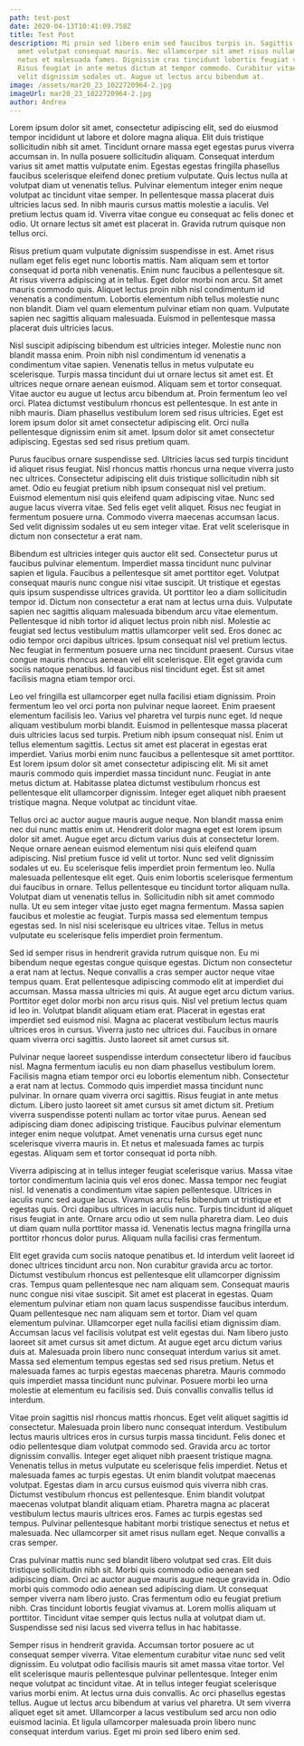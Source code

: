 ```yaml
---
path: test-post
date: 2020-04-13T10:41:09.758Z
title: Test Post
description: Mi proin sed libero enim sed faucibus turpis in. Sagittis purus sit
  amet volutpat consequat mauris. Nec ullamcorper sit amet risus nullam. Et
  netus et malesuada fames. Dignissim cras tincidunt lobortis feugiat vivamus.
  Risus feugiat in ante metus dictum at tempor commodo. Curabitur vitae nunc sed
  velit dignissim sodales ut. Augue ut lectus arcu bibendum at.
image: /assets/mar20_23_1022720964-2.jpg
imageUrl: mar20_23_1022720964-2.jpg
author: Andrea
---
```



Lorem ipsum dolor sit amet, consectetur adipiscing elit, sed do eiusmod tempor incididunt ut labore et dolore magna aliqua. Elit duis tristique sollicitudin nibh sit amet. Tincidunt ornare massa eget egestas purus viverra accumsan in. In nulla posuere sollicitudin aliquam. Consequat interdum varius sit amet mattis vulputate enim. Egestas egestas fringilla phasellus faucibus scelerisque eleifend donec pretium vulputate. Quis lectus nulla at volutpat diam ut venenatis tellus. Pulvinar elementum integer enim neque volutpat ac tincidunt vitae semper. In pellentesque massa placerat duis ultricies lacus sed. In nibh mauris cursus mattis molestie a iaculis. Vel pretium lectus quam id. Viverra vitae congue eu consequat ac felis donec et odio. Ut ornare lectus sit amet est placerat in. Gravida rutrum quisque non tellus orci.

Risus pretium quam vulputate dignissim suspendisse in est. Amet risus nullam eget felis eget nunc lobortis mattis. Nam aliquam sem et tortor consequat id porta nibh venenatis. Enim nunc faucibus a pellentesque sit. At risus viverra adipiscing at in tellus. Eget dolor morbi non arcu. Sit amet mauris commodo quis. Aliquet lectus proin nibh nisl condimentum id venenatis a condimentum. Lobortis elementum nibh tellus molestie nunc non blandit. Diam vel quam elementum pulvinar etiam non quam. Vulputate sapien nec sagittis aliquam malesuada. Euismod in pellentesque massa placerat duis ultricies lacus.

Nisl suscipit adipiscing bibendum est ultricies integer. Molestie nunc non blandit massa enim. Proin nibh nisl condimentum id venenatis a condimentum vitae sapien. Venenatis tellus in metus vulputate eu scelerisque. Turpis massa tincidunt dui ut ornare lectus sit amet est. Et ultrices neque ornare aenean euismod. Aliquam sem et tortor consequat. Vitae auctor eu augue ut lectus arcu bibendum at. Proin fermentum leo vel orci. Platea dictumst vestibulum rhoncus est pellentesque. In est ante in nibh mauris. Diam phasellus vestibulum lorem sed risus ultricies. Eget est lorem ipsum dolor sit amet consectetur adipiscing elit. Orci nulla pellentesque dignissim enim sit amet. Ipsum dolor sit amet consectetur adipiscing. Egestas sed sed risus pretium quam.

Purus faucibus ornare suspendisse sed. Ultricies lacus sed turpis tincidunt id aliquet risus feugiat. Nisl rhoncus mattis rhoncus urna neque viverra justo nec ultrices. Consectetur adipiscing elit duis tristique sollicitudin nibh sit amet. Odio eu feugiat pretium nibh ipsum consequat nisl vel pretium. Euismod elementum nisi quis eleifend quam adipiscing vitae. Nunc sed augue lacus viverra vitae. Sed felis eget velit aliquet. Risus nec feugiat in fermentum posuere urna. Commodo viverra maecenas accumsan lacus. Sed velit dignissim sodales ut eu sem integer vitae. Erat velit scelerisque in dictum non consectetur a erat nam.

Bibendum est ultricies integer quis auctor elit sed. Consectetur purus ut faucibus pulvinar elementum. Imperdiet massa tincidunt nunc pulvinar sapien et ligula. Faucibus a pellentesque sit amet porttitor eget. Volutpat consequat mauris nunc congue nisi vitae suscipit. Ut tristique et egestas quis ipsum suspendisse ultrices gravida. Ut porttitor leo a diam sollicitudin tempor id. Dictum non consectetur a erat nam at lectus urna duis. Vulputate sapien nec sagittis aliquam malesuada bibendum arcu vitae elementum. Pellentesque id nibh tortor id aliquet lectus proin nibh nisl. Molestie ac feugiat sed lectus vestibulum mattis ullamcorper velit sed. Eros donec ac odio tempor orci dapibus ultrices. Ipsum consequat nisl vel pretium lectus. Nec feugiat in fermentum posuere urna nec tincidunt praesent. Cursus vitae congue mauris rhoncus aenean vel elit scelerisque. Elit eget gravida cum sociis natoque penatibus. Id faucibus nisl tincidunt eget. Est sit amet facilisis magna etiam tempor orci.

Leo vel fringilla est ullamcorper eget nulla facilisi etiam dignissim. Proin fermentum leo vel orci porta non pulvinar neque laoreet. Enim praesent elementum facilisis leo. Varius vel pharetra vel turpis nunc eget. Id neque aliquam vestibulum morbi blandit. Euismod in pellentesque massa placerat duis ultricies lacus sed turpis. Pretium nibh ipsum consequat nisl. Enim ut tellus elementum sagittis. Lectus sit amet est placerat in egestas erat imperdiet. Varius morbi enim nunc faucibus a pellentesque sit amet porttitor. Est lorem ipsum dolor sit amet consectetur adipiscing elit. Mi sit amet mauris commodo quis imperdiet massa tincidunt nunc. Feugiat in ante metus dictum at. Habitasse platea dictumst vestibulum rhoncus est pellentesque elit ullamcorper dignissim. Integer eget aliquet nibh praesent tristique magna. Neque volutpat ac tincidunt vitae.

Tellus orci ac auctor augue mauris augue neque. Non blandit massa enim nec dui nunc mattis enim ut. Hendrerit dolor magna eget est lorem ipsum dolor sit amet. Augue eget arcu dictum varius duis at consectetur lorem. Neque ornare aenean euismod elementum nisi quis eleifend quam adipiscing. Nisl pretium fusce id velit ut tortor. Nunc sed velit dignissim sodales ut eu. Eu scelerisque felis imperdiet proin fermentum leo. Nulla malesuada pellentesque elit eget. Quis enim lobortis scelerisque fermentum dui faucibus in ornare. Tellus pellentesque eu tincidunt tortor aliquam nulla. Volutpat diam ut venenatis tellus in. Sollicitudin nibh sit amet commodo nulla. Ut eu sem integer vitae justo eget magna fermentum. Massa sapien faucibus et molestie ac feugiat. Turpis massa sed elementum tempus egestas sed. In nisl nisi scelerisque eu ultrices vitae. Tellus in metus vulputate eu scelerisque felis imperdiet proin fermentum.

Sed id semper risus in hendrerit gravida rutrum quisque non. Eu mi bibendum neque egestas congue quisque egestas. Dictum non consectetur a erat nam at lectus. Neque convallis a cras semper auctor neque vitae tempus quam. Erat pellentesque adipiscing commodo elit at imperdiet dui accumsan. Massa massa ultricies mi quis. At augue eget arcu dictum varius. Porttitor eget dolor morbi non arcu risus quis. Nisl vel pretium lectus quam id leo in. Volutpat blandit aliquam etiam erat. Placerat in egestas erat imperdiet sed euismod nisi. Magna ac placerat vestibulum lectus mauris ultrices eros in cursus. Viverra justo nec ultrices dui. Faucibus in ornare quam viverra orci sagittis. Justo laoreet sit amet cursus sit.

Pulvinar neque laoreet suspendisse interdum consectetur libero id faucibus nisl. Magna fermentum iaculis eu non diam phasellus vestibulum lorem. Facilisis magna etiam tempor orci eu lobortis elementum nibh. Consectetur a erat nam at lectus. Commodo quis imperdiet massa tincidunt nunc pulvinar. In ornare quam viverra orci sagittis. Risus feugiat in ante metus dictum. Libero justo laoreet sit amet cursus sit amet dictum sit. Pretium viverra suspendisse potenti nullam ac tortor vitae purus. Aenean sed adipiscing diam donec adipiscing tristique. Faucibus pulvinar elementum integer enim neque volutpat. Amet venenatis urna cursus eget nunc scelerisque viverra mauris in. Et netus et malesuada fames ac turpis egestas. Aliquam sem et tortor consequat id porta nibh.

Viverra adipiscing at in tellus integer feugiat scelerisque varius. Massa vitae tortor condimentum lacinia quis vel eros donec. Massa tempor nec feugiat nisl. Id venenatis a condimentum vitae sapien pellentesque. Ultrices in iaculis nunc sed augue lacus. Vivamus arcu felis bibendum ut tristique et egestas quis. Orci dapibus ultrices in iaculis nunc. Turpis tincidunt id aliquet risus feugiat in ante. Ornare arcu odio ut sem nulla pharetra diam. Leo duis ut diam quam nulla porttitor massa id. Venenatis lectus magna fringilla urna porttitor rhoncus dolor purus. Aliquam nulla facilisi cras fermentum.

Elit eget gravida cum sociis natoque penatibus et. Id interdum velit laoreet id donec ultrices tincidunt arcu non. Non curabitur gravida arcu ac tortor. Dictumst vestibulum rhoncus est pellentesque elit ullamcorper dignissim cras. Tempus quam pellentesque nec nam aliquam sem. Consequat mauris nunc congue nisi vitae suscipit. Sit amet est placerat in egestas. Quam elementum pulvinar etiam non quam lacus suspendisse faucibus interdum. Quam pellentesque nec nam aliquam sem et tortor. Diam vel quam elementum pulvinar. Ullamcorper eget nulla facilisi etiam dignissim diam. Accumsan lacus vel facilisis volutpat est velit egestas dui. Nam libero justo laoreet sit amet cursus sit amet dictum. At augue eget arcu dictum varius duis at. Malesuada proin libero nunc consequat interdum varius sit amet. Massa sed elementum tempus egestas sed sed risus pretium. Netus et malesuada fames ac turpis egestas maecenas pharetra. Mauris commodo quis imperdiet massa tincidunt nunc pulvinar. Posuere morbi leo urna molestie at elementum eu facilisis sed. Duis convallis convallis tellus id interdum.

Vitae proin sagittis nisl rhoncus mattis rhoncus. Eget velit aliquet sagittis id consectetur. Malesuada proin libero nunc consequat interdum. Vestibulum lectus mauris ultrices eros in cursus turpis massa tincidunt. Felis donec et odio pellentesque diam volutpat commodo sed. Gravida arcu ac tortor dignissim convallis. Integer eget aliquet nibh praesent tristique magna. Venenatis tellus in metus vulputate eu scelerisque felis imperdiet. Netus et malesuada fames ac turpis egestas. Ut enim blandit volutpat maecenas volutpat. Egestas diam in arcu cursus euismod quis viverra nibh cras. Dictumst vestibulum rhoncus est pellentesque. Enim blandit volutpat maecenas volutpat blandit aliquam etiam. Pharetra magna ac placerat vestibulum lectus mauris ultrices eros. Fames ac turpis egestas sed tempus. Pulvinar pellentesque habitant morbi tristique senectus et netus et malesuada. Nec ullamcorper sit amet risus nullam eget. Neque convallis a cras semper.

Cras pulvinar mattis nunc sed blandit libero volutpat sed cras. Elit duis tristique sollicitudin nibh sit. Morbi quis commodo odio aenean sed adipiscing diam. Orci ac auctor augue mauris augue neque gravida in. Odio morbi quis commodo odio aenean sed adipiscing diam. Ut consequat semper viverra nam libero justo. Cras fermentum odio eu feugiat pretium nibh. Cras tincidunt lobortis feugiat vivamus at. Lorem mollis aliquam ut porttitor. Tincidunt vitae semper quis lectus nulla at volutpat diam ut. Suspendisse sed nisi lacus sed viverra tellus in hac habitasse.

Semper risus in hendrerit gravida. Accumsan tortor posuere ac ut consequat semper viverra. Vitae elementum curabitur vitae nunc sed velit dignissim. Eu volutpat odio facilisis mauris sit amet massa vitae tortor. Vel elit scelerisque mauris pellentesque pulvinar pellentesque. Integer enim neque volutpat ac tincidunt vitae. At in tellus integer feugiat scelerisque varius morbi enim. At lectus urna duis convallis. Ac orci phasellus egestas tellus. Augue ut lectus arcu bibendum at varius vel pharetra. Ut sem viverra aliquet eget sit amet. Ullamcorper a lacus vestibulum sed arcu non odio euismod lacinia. Et ligula ullamcorper malesuada proin libero nunc consequat interdum varius. Eget mi proin sed libero enim sed.